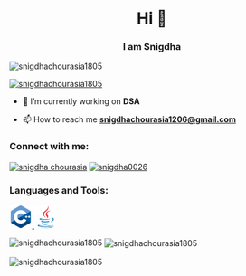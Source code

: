 <h1 align="center">Hi 👋</h1>
<h3 align="center"> I am Snigdha </h3>

<p align="left"> <img src="https://komarev.com/ghpvc/?username=snigdhachourasia1805&label=Profile%20views&color=0e75b6&style=flat" alt="snigdhachourasia1805" /> </p>

<p align="left"> <a href="https://github.com/ryo-ma/github-profile-trophy"><img src="https://github-profile-trophy.vercel.app/?username=snigdhachourasia1805" alt="snigdhachourasia1805" /></a> </p>

- 🔭 I’m currently working on **DSA**

- 📫 How to reach me **snigdhachourasia1206@gmail.com**

<h3 align="left">Connect with me:</h3>
<p align="left">
<a href="https://linkedin.com/in/snigdha chourasia" target="blank"><img align="center" src="https://raw.githubusercontent.com/rahuldkjain/github-profile-readme-generator/master/src/images/icons/Social/linked-in-alt.svg" alt="snigdha chourasia" height="30" width="40" /></a>
<a href="https://www.hackerrank.com/snigdha0026" target="blank"><img align="center" src="https://raw.githubusercontent.com/rahuldkjain/github-profile-readme-generator/master/src/images/icons/Social/hackerrank.svg" alt="snigdha0026" height="30" width="40" /></a>
</p>

<h3 align="left">Languages and Tools:</h3>
<p align="left"> <a href="https://www.w3schools.com/cpp/" target="_blank" rel="noreferrer"> <img src="https://raw.githubusercontent.com/devicons/devicon/master/icons/cplusplus/cplusplus-original.svg" alt="cplusplus" width="40" height="40"/> </a> <a href="https://www.java.com" target="_blank" rel="noreferrer"> <img src="https://raw.githubusercontent.com/devicons/devicon/master/icons/java/java-original.svg" alt="java" width="40" height="40"/> </a> </p>

<p><img align="left" src="https://github-readme-stats.vercel.app/api/top-langs?username=snigdhachourasia1805&show_icons=true&locale=en&layout=compact" alt="snigdhachourasia1805" /></p>

<p>&nbsp;<img align="center" src="https://github-readme-stats.vercel.app/api?username=snigdhachourasia1805&show_icons=true&locale=en" alt="snigdhachourasia1805" /></p>

<p><img align="center" src="https://github-readme-streak-stats.herokuapp.com/?user=snigdhachourasia1805&" alt="snigdhachourasia1805" /></p>
